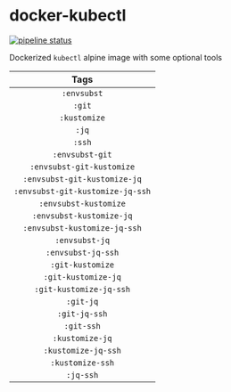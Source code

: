 # docker-kubectl

[![pipeline status](https://gitlab.com/leojonathanoh/docker-kubectl/badges/dev/pipeline.svg)](https://gitlab.com/leojonathanoh/docker-kubectl/commits/dev)

Dockerized `kubectl` alpine image with some optional tools

| Tags |
|:-------:| 
| `:envsubst` | 
| `:git` | 
| `:kustomize` | 
| `:jq` | 
| `:ssh` | 
| `:envsubst-git` | 
| `:envsubst-git-kustomize` | 
| `:envsubst-git-kustomize-jq` | 
| `:envsubst-git-kustomize-jq-ssh` | 
| `:envsubst-kustomize` | 
| `:envsubst-kustomize-jq` | 
| `:envsubst-kustomize-jq-ssh` | 
| `:envsubst-jq` | 
| `:envsubst-jq-ssh` | 
| `:git-kustomize` | 
| `:git-kustomize-jq` | 
| `:git-kustomize-jq-ssh` | 
| `:git-jq` | 
| `:git-jq-ssh` | 
| `:git-ssh` | 
| `:kustomize-jq` | 
| `:kustomize-jq-ssh` | 
| `:kustomize-ssh` | 
| `:jq-ssh` |
